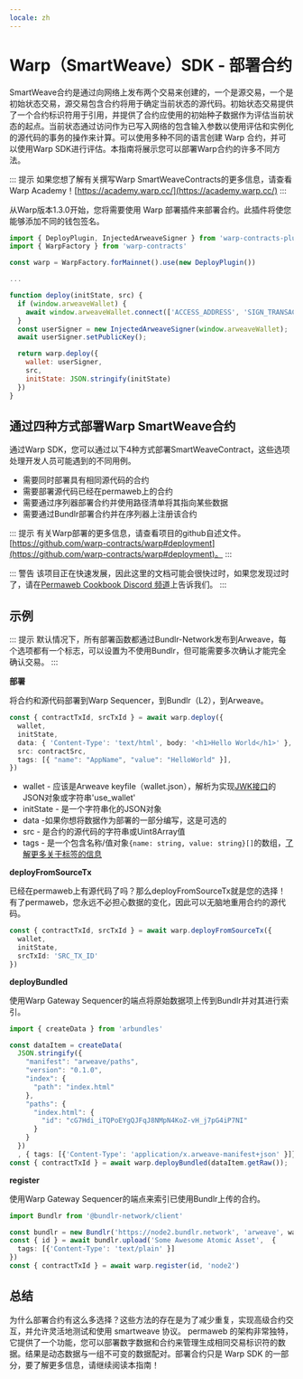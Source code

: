```yaml
---
locale: zh
---
```

# Warp（SmartWeave）SDK - 部署合约

SmartWeave合约是通过向网络上发布两个交易来创建的，一个是源交易，一个是初始状态交易，源交易包含合约将用于确定当前状态的源代码。初始状态交易提供了一个合约标识符用于引用，并提供了合约应使用的初始种子数据作为评估当前状态的起点。当前状态通过访问作为已写入网络的包含输入参数以使用评估和实例化的源代码的事务的操作来计算。可以使用多种不同的语言创建 Warp 合约，并可以使用Warp SDK进行评估。本指南将展示您可以部署Warp合约的许多不同方法。

::: 提示
如果您想了解有关撰写Warp SmartWeaveContracts的更多信息，请查看Warp Academy！[https://academy.warp.cc/](https://academy.warp.cc/)
:::

从Warp版本1.3.0开始，您将需要使用 Warp 部署插件来部署合约。此插件将使您能够添加不同的钱包签名。

```js
import { DeployPlugin, InjectedArweaveSigner } from 'warp-contracts-plugin-deploy'
import { WarpFactory } from 'warp-contracts'

const warp = WarpFactory.forMainnet().use(new DeployPlugin())

...

function deploy(initState, src) {
  if (window.arweaveWallet) {
    await window.arweaveWallet.connect(['ACCESS_ADDRESS', 'SIGN_TRANSACTION', 'ACCESS_PUBLIC_KEY', 'SIGNATURE']);
  }
  const userSigner = new InjectedArweaveSigner(window.arweaveWallet);
  await userSigner.setPublicKey();

  return warp.deploy({
    wallet: userSigner,
    src,
    initState: JSON.stringify(initState)
  })
}
```


## 通过四种方式部署Warp SmartWeave合约

通过Warp SDK，您可以通过以下4种方式部署SmartWeaveContract，这些选项处理开发人员可能遇到的不同用例。

* 需要同时部署具有相同源代码的合约
* 需要部署源代码已经在permaweb上的合约
* 需要通过序列器部署合约并使用路径清单将其指向某些数据
* 需要通过Bundlr部署合约并在序列器上注册该合约

::: 提示
有关Warp部署的更多信息，请查看项目的github自述文件。[https://github.com/warp-contracts/warp#deployment](https://github.com/warp-contracts/warp#deployment)。
:::

::: 警告
该项目正在快速发展，因此这里的文档可能会很快过时，如果您发现过时了，请在[Permaweb Cookbook Discord 频道](https://discord.gg/haCAX3shxF)上告诉我们。
:::

## 示例

::: 提示
默认情况下，所有部署函数都通过Bundlr-Network发布到Arweave，每个选项都有一个标志，可以设置为不使用Bundlr，但可能需要多次确认才能完全确认交易。
:::

**部署**

将合约和源代码部署到Warp Sequencer，到Bundlr（L2），到Arweave。

```ts
const { contractTxId, srcTxId } = await warp.deploy({
  wallet,
  initState,
  data: { 'Content-Type': 'text/html', body: '<h1>Hello World</h1>' },
  src: contractSrc,
  tags: [{ "name": "AppName", "value": "HelloWorld" }],
})
```

* wallet - 应该是Arweave keyfile（wallet.json），解析为实现[JWK接口](https://rfc-editor.org/rfc/rfc7517)的JSON对象或字符串'use_wallet'
* initState - 是一个字符串化的JSON对象
* data -如果你想将数据作为部署的一部分编写，这是可选的
* src - 是合约的源代码的字符串或Uint8Array值
* tags - 是一个包含名称/值对象`{name: string, value: string}[]`的数组，[了解更多关于标签的信息](../../../concepts/tags.md)

**deployFromSourceTx**

已经在permaweb上有源代码了吗？那么deployFromSourceTx就是您的选择！有了permaweb，您永远不必担心数据的变化，因此可以无脑地重用合约的源代码。

```ts
const { contractTxId, srcTxId } = await warp.deployFromSourceTx({
  wallet,
  initState,
  srcTxId: 'SRC_TX_ID'
})
```

**deployBundled**

使用Warp Gateway Sequencer的端点将原始数据项上传到Bundlr并对其进行索引。

```ts
import { createData } from 'arbundles'

const dataItem = createData(
  JSON.stringify({
    "manifest": "arweave/paths",
    "version": "0.1.0",
    "index": {
      "path": "index.html"
    },
    "paths": {
      "index.html": {
        "id": "cG7Hdi_iTQPoEYgQJFqJ8NMpN4KoZ-vH_j7pG4iP7NI"
      }
    }
  })
  , { tags: [{'Content-Type': 'application/x.arweave-manifest+json' }]})
const { contractTxId } = await warp.deployBundled(dataItem.getRaw());
```


**register**

使用Warp Gateway Sequencer的端点来索引已使用Bundlr上传的合约。

```ts
import Bundlr from '@bundlr-network/client'

const bundlr = new Bundlr('https://node2.bundlr.network', 'arweave', wallet)
const { id } = await bundlr.upload('Some Awesome Atomic Asset',  { 
  tags: [{'Content-Type': 'text/plain' }]
})
const { contractTxId } = await warp.register(id, 'node2') 
```

## 总结

为什么部署合约有这么多选择？这些方法的存在是为了减少重复，实现高级合约交互，并允许灵活地测试和使用 smartweave 协议。 permaweb 的架构非常独特，它提供了一个功能，您可以部署数字数据和合约来管理生成相同交易标识符的数据。结果是动态数据与一组不可变的数据配对。部署合约只是 Warp SDK 的一部分，要了解更多信息，请继续阅读本指南！
